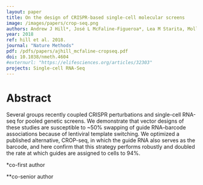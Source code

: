 ```yaml
---
layout: paper
title: On the design of CRISPR-based single-cell molecular screens
image: /images/papers/crop-seq.png
authors: Andrew J Hill*, José L McFaline-Figueroa*, Lea M Starita, Molly J Gasperini, Kenneth A Matreyek, Jonathan Packer, Dana Jackson, Jay Shendure**, Cole Trapnell**
year: 2018
ref: hill et al. 2018.
journal: "Nature Methods"
pdf: /pdfs/papers/ajhill_mcfaline-cropseq.pdf
doi: 10.1038/nmeth.4604
#externurl: "https://elifesciences.org/articles/32303"
projects: Single-cell RNA-Seq
---
```


# Abstract

Several groups recently coupled CRISPR perturbations and
single-cell RNA-seq for pooled genetic screens. We demonstrate
that vector designs of these studies are susceptible to ~50%
swapping of guide RNA–barcode associations because of lentiviral
template switching. We optimized a published alternative,
CROP-seq, in which the guide RNA also serves as the barcode,
and here confirm that this strategy performs robustly and doubled
the rate at which guides are assigned to cells to 94%.

*co-first author

**co-senior author
